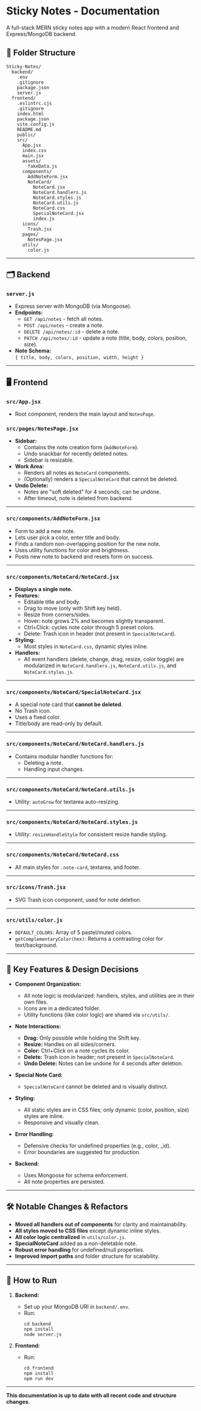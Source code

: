 # Sticky Notes - Documentation

A full-stack MERN sticky notes app with a modern React frontend and Express/MongoDB backend.  


## 📁 Folder Structure

```
Sticky-Notes/
  backend/
    .env
    .gitignore
    package.json
    server.js
  frontend/
    .eslintrc.cjs
    .gitignore
    index.html
    package.json
    vite.config.js
    README.md
    public/
    src/
      App.jsx
      index.css
      main.jsx
      assets/
        fakeData.js
      components/
        AddNoteForm.jsx
        NoteCard/
          NoteCard.jsx
          NoteCard.handlers.js
          NoteCard.styles.js
          NoteCard.utils.js
          NoteCard.css
          SpecialNoteCard.jsx
          index.js
      icons/
        Trash.jsx
      pages/
        NotesPage.jsx
      utils/
        color.js
```

---

## 🗂️ Backend

### `server.js`

- Express server with MongoDB (via Mongoose).
- **Endpoints:**
  - `GET /api/notes` - fetch all notes.
  - `POST /api/notes` - create a note.
  - `DELETE /api/notes/:id` - delete a note.
  - `PATCH /api/notes/:id` - update a note (title, body, colors, position, size).
- **Note Schema:**  
  `{ title, body, colors, position, width, height }`

---

## 🖥️ Frontend

### `src/App.jsx`

- Root component, renders the main layout and `NotesPage`.

### `src/pages/NotesPage.jsx`

- **Sidebar:**
  - Contains the note creation form (`AddNoteForm`).
  - Undo snackbar for recently deleted notes.
  - Sidebar is resizable.
- **Work Area:**
  - Renders all notes as `NoteCard` components.
  - (Optionally) renders a `SpecialNoteCard` that cannot be deleted.
- **Undo Delete:**
  - Notes are "soft deleted" for 4 seconds, can be undone.
  - After timeout, note is deleted from backend.

---

### `src/components/AddNoteForm.jsx`

- Form to add a new note.
- Lets user pick a color, enter title and body.
- Finds a random non-overlapping position for the new note.
- Uses utility functions for color and brightness.
- Posts new note to backend and resets form on success.

---

### `src/components/NoteCard/NoteCard.jsx`

- **Displays a single note.**
- **Features:**
  - Editable title and body.
  - Drag to move (only with Shift key held).
  - Resize from corners/sides.
  - Hover: note grows 2% and becomes slightly transparent.
  - Ctrl+Click: cycles note color through 5 preset colors.
  - Delete: Trash icon in header (not present in `SpecialNoteCard`).
- **Styling:**
  - Most styles in `NoteCard.css`, dynamic styles inline.
- **Handlers:**
  - All event handlers (delete, change, drag, resize, color toggle) are modularized in `NoteCard.handlers.js`, `NoteCard.utils.js`, and `NoteCard.styles.js`.

---

### `src/components/NoteCard/SpecialNoteCard.jsx`

- A special note card that **cannot be deleted**.
- No Trash icon.
- Uses a fixed color.
- Title/body are read-only by default.

---

### `src/components/NoteCard/NoteCard.handlers.js`

- Contains modular handler functions for:
  - Deleting a note.
  - Handling input changes.

---

### `src/components/NoteCard/NoteCard.utils.js`

- Utility: `autoGrow` for textarea auto-resizing.

---

### `src/components/NoteCard/NoteCard.styles.js`

- Utility: `resizeHandleStyle` for consistent resize handle styling.

---

### `src/components/NoteCard/NoteCard.css`

- All main styles for `.note-card`, textarea, and footer.

---

### `src/icons/Trash.jsx`

- SVG Trash icon component, used for note deletion.

---

### `src/utils/color.js`

- `DEFAULT_COLORS`: Array of 5 pastel/muted colors.
- `getComplementaryColor(hex)`: Returns a contrasting color for text/background.

---

## 📝 Key Features & Design Decisions

- **Component Organization:**

  - All note logic is modularized: handlers, styles, and utilities are in their own files.
  - Icons are in a dedicated folder.
  - Utility functions (like color logic) are shared via `src/utils/`.

- **Note Interactions:**

  - **Drag:** Only possible while holding the Shift key.
  - **Resize:** Handles on all sides/corners.
  - **Color:** Ctrl+Click on a note cycles its color.
  - **Delete:** Trash icon in header; not present in `SpecialNoteCard`.
  - **Undo Delete:** Notes can be undone for 4 seconds after deletion.

- **Special Note Card:**

  - `SpecialNoteCard` cannot be deleted and is visually distinct.

- **Styling:**

  - All static styles are in CSS files; only dynamic (color, position, size) styles are inline.
  - Responsive and visually clean.

- **Error Handling:**

  - Defensive checks for undefined properties (e.g., color, \_id).
  - Error boundaries are suggested for production.

- **Backend:**
  - Uses Mongoose for schema enforcement.
  - All note properties are persisted.

---

## 🛠️ Notable Changes & Refactors

- **Moved all handlers out of components** for clarity and maintainability.
- **All styles moved to CSS files** except dynamic inline styles.
- **All color logic centralized** in `utils/color.js`.
- **SpecialNoteCard** added as a non-deletable note.
- **Robust error handling** for undefined/null properties.
- **Improved import paths** and folder structure for scalability.

---

## 🚀 How to Run

1. **Backend:**

   - Set up your MongoDB URI in `backend/.env`.
   - Run:
     ```
     cd backend
     npm install
     node server.js
     ```

2. **Frontend:**
   - Run:
     ```
     cd frontend
     npm install
     npm run dev
     ```

---
**This documentation is up to date with all recent code and structure changes.**
